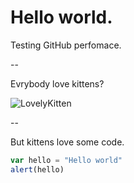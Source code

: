 # Hello world.

Testing GitHub perfomace.

--

Evrybody love kittens?

![LovelyKitten](https://i.ytimg.com/vi/Q33Tzb60SnU/hqdefault.jpg "Kitty!")

--

But kittens love some code.

```javascript
var hello = "Hello world"
alert(hello)
```
